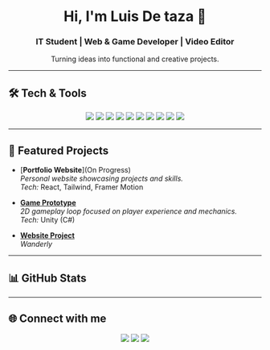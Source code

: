 <h1 align="center">Hi, I'm Luis De taza 👋</h1>
<h3 align="center">IT Student | Web & Game Developer | Video Editor</h3>
<p align="center">Turning ideas into functional and creative projects.</p>

---

## 🛠️ Tech & Tools
<p align="center">
  <!-- Languages -->
  <img src="https://img.shields.io/badge/Code-JavaScript-F7DF1E?logo=javascript&logoColor=black" />
  <img src="https://img.shields.io/badge/Code-TypeScript-3178C6?logo=typescript&logoColor=white" />
  <img src="https://img.shields.io/badge/Code-C%23-239120?logo=c-sharp&logoColor=white" />
  <img src="https://img.shields.io/badge/Code-Python-3776AB?logo=python&logoColor=white" />

  <!-- Frameworks -->
  <img src="https://img.shields.io/badge/Web-React-61DAFB?logo=react&logoColor=black" />
  <img src="https://img.shields.io/badge/Web-Next.js-000000?logo=nextdotjs&logoColor=white" />
  <img src="https://img.shields.io/badge/Game-Unity-000000?logo=unity&logoColor=white" />

  <!-- Tools -->
  <img src="https://img.shields.io/badge/Tools-Git-F05032?logo=git&logoColor=white" />
  <img src="https://img.shields.io/badge/Tools-GitHub-181717?logo=github&logoColor=white" />
  <img src="https://img.shields.io/badge/Tools-Premiere%20Pro-9999FF?logo=adobe-premiere-pro&logoColor=white" />
</p>

---

## 🚀 Featured Projects
- [**Portfolio Website**](On Progress)  
  *Personal website showcasing projects and skills.*  
  *Tech:* React, Tailwind, Framer Motion  

- [**Game Prototype**](https://github.com/simplelui/apkgame)  
  *2D gameplay loop focused on player experience and mechanics.*  
  *Tech:* Unity (C#)  

- [**Website Project**](https://github.com/simplelui/wanderly)  
  *Wanderly*  
    

---

## 📊 GitHub Stats
<p align="center">
</p>

---

## 🌐 Connect with me
<p align="center">
  <a href="mailto:luisdetaza04@gmail.com"><img src="https://img.shields.io/badge/Email-D14836?logo=gmail&logoColor=white" /></a>
  <a href="www.linkedin.com/in/luis-de-taza"><img src="https://img.shields.io/badge/LinkedIn-0A66C2?logo=linkedin&logoColor=white" /></a>
  <a href="https://github.com/simplelui"><img src="https://img.shields.io/badge/GitHub-181717?logo=github&logoColor=white" /></a>
</p>
